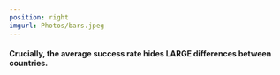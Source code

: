 ```yaml
---
position: right
imgurl: Photos/bars.jpeg
---
```


#### Crucially, the average success rate hides LARGE differences between countries.

